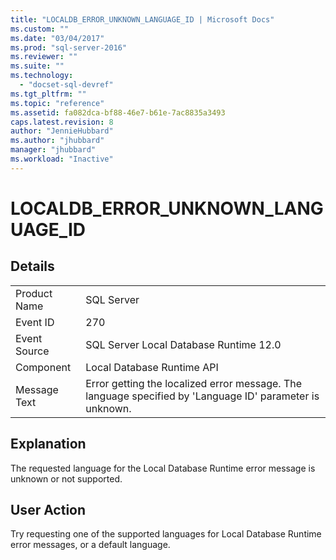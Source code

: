 ```yaml
---
title: "LOCALDB_ERROR_UNKNOWN_LANGUAGE_ID | Microsoft Docs"
ms.custom: ""
ms.date: "03/04/2017"
ms.prod: "sql-server-2016"
ms.reviewer: ""
ms.suite: ""
ms.technology: 
  - "docset-sql-devref"
ms.tgt_pltfrm: ""
ms.topic: "reference"
ms.assetid: fa082dca-bf88-46e7-b61e-7ac8835a3493
caps.latest.revision: 8
author: "JennieHubbard"
ms.author: "jhubbard"
manager: "jhubbard"
ms.workload: "Inactive"
---
```

# LOCALDB_ERROR_UNKNOWN_LANGUAGE_ID
    
## Details  
  
|||  
|-|-|  
|Product Name|SQL Server|  
|Event ID|270|  
|Event Source|SQL Server Local Database Runtime 12.0|  
|Component|Local Database Runtime API|  
|Message Text|Error getting the localized error message. The language specified by 'Language ID' parameter is unknown.|  
  
## Explanation  
 The requested language for the Local Database Runtime error message is unknown or not supported.  
  
## User Action  
 Try requesting one of the supported languages for Local Database Runtime error messages, or a default language.  
  
  
